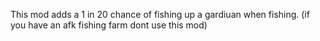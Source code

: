 This mod adds a 1 in 20 chance of fishing up a gardiuan when fishing. (if you have an afk fishing farm dont use this mod)

